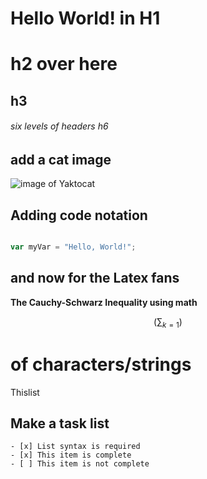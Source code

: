 # Hello World! in H1

# h2 over here

## h3

###### six levels of headers h6
## add a cat image 

![image of Yaktocat](https://github.com/sansyl/skills-communicate-using-markdown2/assets/146139623/177c85e8-86dd-436f-a0cc-3fbd034db1f6)

## Adding code notation
```Javascript

var myVar = "Hello, World!";
```

## and now for the Latex fans
**The Cauchy-Schwarz Inequality using math**

```math
\left (\sum_{k=1}\right)
```

# of characters/strings
Thislist

## Make a task list
```How it looks
- [x] List syntax is required
- [x] This item is complete
- [ ] This item is not complete
```
